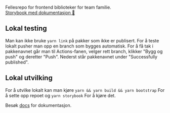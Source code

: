 Fellesrepo for frontend biblioteker for team familie.\
[Storybook med dokumentasjon 📖](https://navikt.github.io/familie-felles-frontend)
 

## Lokal testing
Man kan ikke bruke `yarn link` på pakker som ikke er publisert. For å teste lokalt pusher man opp en branch som bygges automatisk. For å få tak i pakkenavnet går man til Actions-fanen, velger rett branch, klikker "Bygg og push" og deretter "Push". Nederst står pakkenavnet under "Successfully published".

## Lokal utvilking
For å utvilke lokalt kan man kjøre
`yarn && yarn build && yarn bootstrap`
For å sette opp repoet og
`yarn storybook`
For å kjøre det.

Besøk [docs](https://navikt.github.io/familie-felles-frontend) for dokumentasjon.
